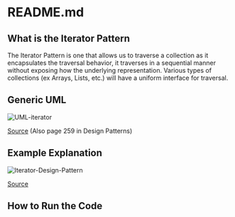 # README.md

## What is the Iterator Pattern
The Iterator Pattern is one that allows us to traverse a collection as it encapsulates the traversal behavior, it traverses in a sequential manner without exposing how the underlying representation. Various types of collections (ex Arrays, Lists, etc.) will have a uniform interface for traversal.

## Generic UML
![UML-iterator](https://github.com/Hagnap/Design-Patterns-in-TypeScript/assets/60297426/93514faf-c6f8-4676-9578-463ed5e18823)

[Source](https://www.researchgate.net/figure/UML-class-diagram-for-Iterator-pattern_fig22_249885094) (Also page 259 in Design Patterns)


## Example Explanation
![Iterator-Design-Pattern](https://github.com/Hagnap/Design-Patterns-in-TypeScript/assets/60297426/05f70f13-41d5-4914-acf9-35bcddb8666c)

[Source](https://www.researchgate.net/figure/UML-class-diagram-for-Iterator-pattern_fig22_249885094)


## How to Run the Code
